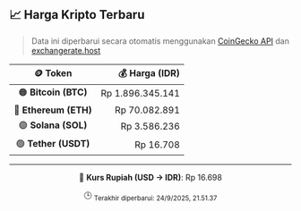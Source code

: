 

<!-- HARGA_KRIPTO -->
## 📈 Harga Kripto Terbaru

> Data ini diperbarui secara otomatis menggunakan [CoinGecko API](https://www.coingecko.com/) dan [exchangerate.host](https://exchangerate.host/)

<div align="center">

| 🪙 Token | 💰 Harga (IDR) |
|:------:|---------------:|
| 🟠 **Bitcoin (BTC)**   | Rp 1.896.345.141 |
| 🔵 **Ethereum (ETH)**  | Rp 70.082.891 |
| 🟣 **Solana (SOL)**    | Rp 3.586.236 |
| 🟢 **Tether (USDT)**   | Rp 16.708 |

---

💱 **Kurs Rupiah (USD → IDR)**: Rp 16.698

🕒 <sub>Terakhir diperbarui: 24/9/2025, 21.51.37</sub>

</div>
<!-- /HARGA_KRIPTO -->